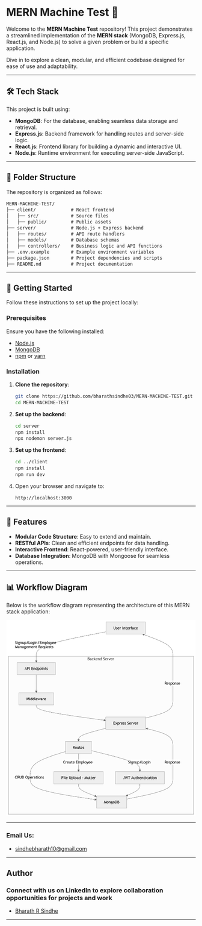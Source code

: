 # MERN Machine Test 🚀  

Welcome to the **MERN Machine Test** repository! This project demonstrates a streamlined implementation of the **MERN stack** (MongoDB, Express.js, React.js, and Node.js) to solve a given problem or build a specific application.  

Dive in to explore a clean, modular, and efficient codebase designed for ease of use and adaptability.  

---

## 🛠️ Tech Stack  

This project is built using:  

- **MongoDB**: For the database, enabling seamless data storage and retrieval.  
- **Express.js**: Backend framework for handling routes and server-side logic.  
- **React.js**: Frontend library for building a dynamic and interactive UI.  
- **Node.js**: Runtime environment for executing server-side JavaScript.  

---

## 📁 Folder Structure  

The repository is organized as follows:  

```plaintext
MERN-MACHINE-TEST/
├── client/             # React frontend
│   ├── src/            # Source files
│   ├── public/         # Public assets
├── server/             # Node.js + Express backend
│   ├── routes/         # API route handlers
│   ├── models/         # Database schemas
│   ├── controllers/    # Business logic and API functions
├── .env.example        # Example environment variables
├── package.json        # Project dependencies and scripts
├── README.md           # Project documentation
```

---

## 🚀 Getting Started  

Follow these instructions to set up the project locally:  

### Prerequisites  

Ensure you have the following installed:  

- [Node.js](https://nodejs.org/)  
- [MongoDB](https://www.mongodb.com/)  
- [npm](https://www.npmjs.com/) or [yarn](https://yarnpkg.com/)  

### Installation  

1. **Clone the repository**:  
   ```bash
   git clone https://github.com/bharathsindhe03/MERN-MACHINE-TEST.git
   cd MERN-MACHINE-TEST
   ```  

2. **Set up the backend**:  
   ```bash
   cd server
   npm install
   npx nodemon server.js
   ```  

3. **Set up the frontend**:  
   ```bash
   cd ../client
   npm install
   npm run dev
   ```  

4. Open your browser and navigate to:  
   ```
   http://localhost:3000
   ```

---

## 🌟 Features  

- **Modular Code Structure**: Easy to extend and maintain.  
- **RESTful APIs**: Clean and efficient endpoints for data handling.  
- **Interactive Frontend**: React-powered, user-friendly interface.  
- **Database Integration**: MongoDB with Mongoose for seamless operations.  

---

## 📊 Workflow Diagram  

Below is the workflow diagram representing the architecture of this MERN stack application:  

![Workflow Diagram](./client/src/assets/workFlow.png)  

---

### Email Us:
<ul>
  <li>
    <a href='mailto:sindhebharath10@gmail.com'>sindhebharath10@gmail.com</a>
  </li>
  
</ul>

---
## Author
  ### Connect with us on LinkedIn to explore collaboration opportunities for projects and work
 - [Bharath R Sindhe](https://www.linkedin.com/in/bharathsindhe03/)

 
 ---
